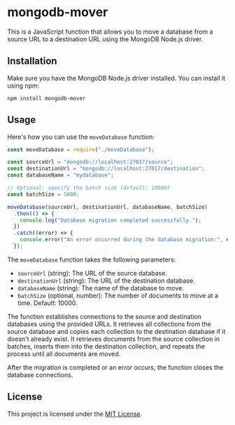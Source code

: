 # mongodb-mover

This is a JavaScript function that allows you to move a database from a source URL to a destination URL using the MongoDB Node.js driver.

## Installation

Make sure you have the MongoDB Node.js driver installed. You can install it using npm:

```shell
npm install mongodb-mover
```

## Usage

Here's how you can use the `moveDatabase` function:

```javascript
const moveDatabase = require("./moveDatabase");

const sourceUrl = "mongodb://localhost:27017/source";
const destinationUrl = "mongodb://localhost:27017/destination";
const databaseName = "mydatabase";

// Optional: specify the batch size (default: 10000)
const batchSize = 5000;

moveDatabase(sourceUrl, destinationUrl, databaseName, batchSize)
  .then(() => {
    console.log("Database migration completed successfully.");
  })
  .catch((error) => {
    console.error("An error occurred during the database migration:", error);
  });
```

The `moveDatabase` function takes the following parameters:

- `sourceUrl` (string): The URL of the source database.
- `destinationUrl` (string): The URL of the destination database.
- `databaseName` (string): The name of the database to move.
- `batchSize` (optional, number): The number of documents to move at a time. Default: 10000.

The function establishes connections to the source and destination databases using the provided URLs. It retrieves all collections from the source database and copies each collection to the destination database if it doesn't already exist. It retrieves documents from the source collection in batches, inserts them into the destination collection, and repeats the process until all documents are moved.

After the migration is completed or an error occurs, the function closes the database connections.

## License

This project is licensed under the [MIT License](LICENSE).
